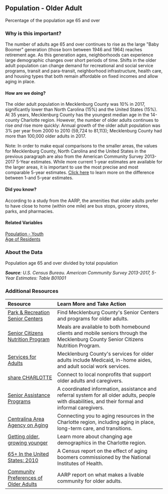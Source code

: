 ## Population - Older Adult
Percentage of the population age 65 and over

### Why is this important?   
The number of adults age 65 and over continues to rise as the large "Baby Boomer" generation (those born between 1946 and 1964) reaches retirement age. As this generation ages, neighborhoods can experience large demographic changes over short periods of time. Shifts in the older adult population can change demand for recreational and social service programs, transit and para-transit, neighborhood infrastructure, health care, and housing types that both remain affordable on fixed incomes and allow aging in place. 

#### How are we doing?
The older adult population in Mecklenburg County was 10% in 2017, significantly lower than North Carolina (15%) and the United States (15%). At 35 years, Mecklenburg County has the youngest median age in the 14-county Charlotte region. However, the number of older adults continues to rise *and* rise more quickly: Annual growth of the older adult population was 3% per year from 2000 to 2010 (59,724 to 81,113); Mecklenburg County had more than 100,000 older adults in 2017.

Note: In order to make equal comparisons to the smaller areas, the values for Mecklenburg County, North Carolina and the United States in the previous paragraph are also from the American Community Survey 2013-2017 5-Year estimates. While more current 1-year estimates are available for the larger areas, it is important to use the most precise and most comparable 5-year estimates. [Click here]( http://www.census.gov/programs-surveys/acs/guidance/estimates.html/) to learn more on the difference between 1-and 5-year estimates.

#### Did you know?
According to a study from the AARP, the amenities that older adults prefer to have close to home (within one mile) are bus stops, grocery stores, parks, and pharmacies. 

#### Related Variables
<a href="javascript:void(0)" onclick="model.metricId = 'm12'">Population - Youth</a>  
<a href="javascript:void(0)" onclick="model.metricId = 'm2'">Age of Residents</a>  

### About the Data
Population age 65 and over divided by total population

_**Source**: U.S. Census Bureau. American Community Survey <span tabindex="1000" class="meta-definition" data-toggle="popover" data-title="Why 2013-2017 not 2017?" data-content="Data labeled 2013-2017 describe average conditions reported through the American Community Survey (ACS) during the period of January 2013 through December 2017. The Census collects ACS data from only a small sample of households every month. For reliable small-area estimates, the Census compiles five years of ACS data, which are used in the Quality of Life Explorer.">2013-2017</span>, 5-Year Estimates: Table B01001_

### Additional Resources
| Resource | Learn More and Take Action | 
|:--- | :--- |
|[Park & Recreation Senior Centers](https://www.mecknc.gov/parkandrec/facilities/recreationcenters/pages/default.aspx) | Find Mecklenburg County's Senior Centers and programs for older adults.
|[Senior Citizens Nutrition Program](https://www.mecknc.gov/dss/adults/pages/adultnutrition.aspx)| Meals are available to both homebound clients and mobile seniors through the Mecklenburg County Senior Citizens Nutrition Program.
|[Services for Adults](https://www.mecknc.gov/dss/adults/pages/default.aspx)| Mecklenburg County's services for older adults include Medicaid, in-home aides, and adult social work services.
|[share CHARLOTTE](http://sharecharlotte.com/)| Connect to local nonprofits that support older adults and caregivers.
|[Senior Assistance Programs](https://www.mecknc.gov/pages/seniors.aspx)| A coordinated information, assistance and referral system for all older adults, people with disabilities, and their formal and informal caregivers.
|[Centralina Area Agency on Aging](http://centralina.org/centralinaaging/) | Connecting you to aging resources in the Charlotte region, including aging in place, long-term care, and transitions.
|[Getting older, growing younger](http://ui.uncc.edu/story/census-2011-charlotte-region-age-change) | Learn more about changing age  demographics in the Charlotte region.
|[65+ In the United States: 2010](http://www.nih.gov/news/health/jun2014/nia-30.htm)| A Census report on the effect of aging boomers commissioned by the National Institutes of Health.
|[Community Preferences of Older Adults](http://www.aarp.org/research/ppi/liv-com2/policy/Other/articles/what-is-livable-AARP-ppi-liv-com.html) | AARP report on what makes a livable community for older adults.

